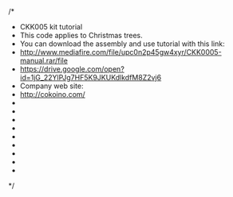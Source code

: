 

/*
 * CKK005 kit tutorial
 * This code applies to Christmas trees.
 * You can download the assembly and use tutorial with this link:
 * http://www.mediafire.com/file/upc0n2p45gw4xyr/CKK0005-manual.rar/file
 * https://drive.google.com/open?id=1jG_22YlPJg7HF5K9JKUKdlkdfM8Z2vj6
 * Company web site:
 * http://cokoino.com/
 *
 *
 *
 *
 *
 *
 *
 *
 *
 */
